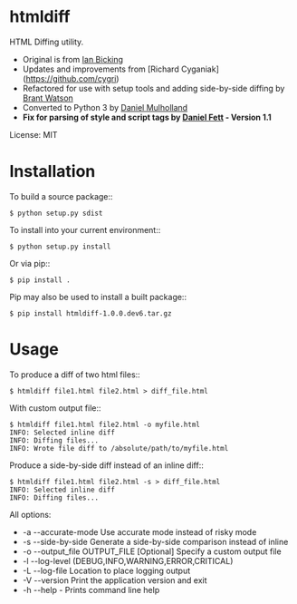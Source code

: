 htmldiff
========
HTML Diffing utility.

- Original is from [Ian Bicking](https://github.com/ianb)
- Updates and improvements from [Richard Cyganiak] (https://github.com/cygri)
- Refactored for use with setup tools and adding side-by-side diffing by
  [Brant Watson](https://github.com/induane)
- Converted to Python 3 by [Daniel Mulholland](https://github.com/danyill)
- **Fix for parsing of style and script tags by [Daniel Fett](https://github.com/danielfett) - Version 1.1**

License: MIT

Installation
============
To build a source package::

    $ python setup.py sdist

To install into your current environment::

    $ python setup.py install

Or via pip::

    $ pip install .

Pip may also be used to install a built package::

    $ pip install htmldiff-1.0.0.dev6.tar.gz


Usage
=====

To produce a diff of two html files::

    $ htmldiff file1.html file2.html > diff_file.html

With custom output file::

    $ htmldiff file1.html file2.html -o myfile.html
    INFO: Selected inline diff
    INFO: Diffing files...
    INFO: Wrote file diff to /absolute/path/to/myfile.html

Produce a side-by-side diff instead of an inline diff::

    $ htmldiff file1.html file2.html -s > diff_file.html
    INFO: Selected inline diff
    INFO: Diffing files...


All options:

 * -a --accurate-mode Use accurate mode instead of risky mode
 * -s --side-by-side Generate a side-by-side comparison instead of inline
 * -o --output_file OUTPUT_FILE [Optional] Specify a custom output file
 * -l --log-level (DEBUG,INFO,WARNING,ERROR,CRITICAL)
 * -L --log-file Location to place logging output
 * -V --version Print the application version and exit
 * -h --help  - Prints command line help
